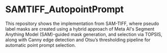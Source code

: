 # SAMTIFF_AutopointPrompt
This repository shows the implementation from SAM-TIFF, where pseudo label masks are created using a hybrid approach of Meta AI's Segment Anything Model (SAM)-guided mask generation, and selection via TOPSIS, along with Canny edge detection and Otsu’s thresholding pipeline for automatic point prompt selection. 
